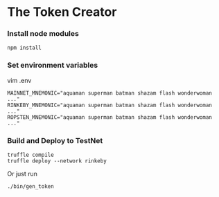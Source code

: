# The Token Creator

### Install node modules
```
npm install
```

### Set environment variables
vim .env
```
MAINNET_MNEMONIC="aquaman superman batman shazam flash wonderwoman ..."
RINKEBY_MNEMONIC="aquaman superman batman shazam flash wonderwoman ..."
ROPSTEN_MNEMONIC="aquaman superman batman shazam flash wonderwoman ..."
```

### Build and Deploy to TestNet
```
truffle compile
truffle deploy --network rinkeby
```
Or just run
```
./bin/gen_token
```
